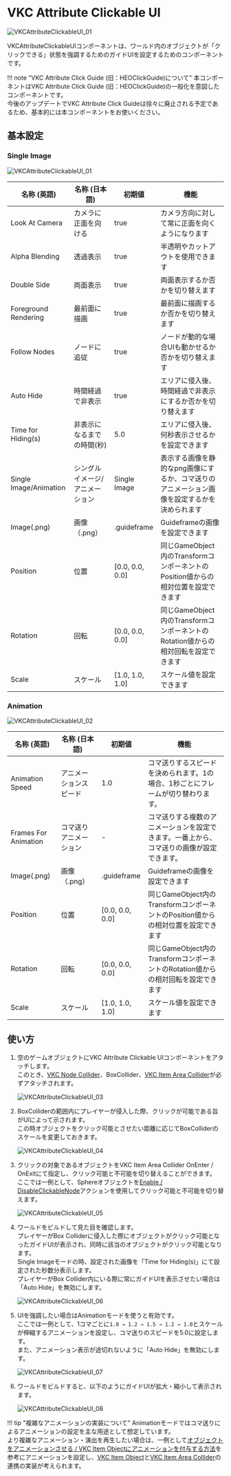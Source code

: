 # VKC Attribute Clickable UI

![VKCAttributeClickableUI_01](img/VKCAttributeClickableUI_01.jpg)

VKCAttributeClickableUIコンポーネントは、ワールド内のオブジェクトが「クリックできる」状態を強調するためのガイドUIを設定するためのコンポーネントです。

!!! note "VKC Attribute Click Guide (旧：HEOClickGuide)について"
    本コンポーネントはVKC Attribute Click Guide (旧：HEOClickGuide)の一般化を意図したコンポーネントです。<br>
    今後のアップデートでVKC Attribute Click Guideは徐々に廃止される予定であるため、基本的には本コンポーネントをお使いください。

## 基本設定

### Single Image

![VKCAttributeClickableUI_01](img/VKCAttributeClickableUI_01.jpg)

| 名称 (英語) | 名称 (日本語) | 初期値 | 機能 |
|----|----|----|----|
| Look At Camera | カメラに正面を向ける | true | カメラ方向に対して常に正面を向くようになります |
| Alpha Blending | 透過表示 | true | 半透明やカットアウトを使用できます |
| Double Side | 両面表示 | true | 両面表示するか否かを切り替えます |
| Foreground Rendering | 最前面に描画 | true | 最前面に描画するか否かを切り替えます |
| Follow Nodes | ノードに追従 | true | ノードが動的な場合UIも動かせるか否かを切り替えます |
| Auto Hide | 時間経過で非表示 | true | エリアに侵入後、時間経過で非表示にするか否かを切り替えます |
| Time for Hiding(s) | 非表示になるまでの時間(秒) | 5.0 | エリアに侵入後、何秒表示させるかを設定できます |
| Single Image/Animation | シングルイメージ/アニメーション | Single Image | 表示する画像を静的なpng画像にするか、コマ送りのアニメーション画像を設定するかを決められます |
| Image(.png) | 画像（.png） | .guideframe | Guideframeの画像を設定できます |
| Position | 位置 | [0.0, 0.0, 0.0] | 同じGameObject内のTransformコンポーネントのPosition値からの相対位置を設定できます |
| Rotation | 回転 | [0.0, 0.0, 0.0] | 同じGameObject内のTransformコンポーネントのRotation値からの相対回転を設定できます |
| Scale | スケール | [1.0, 1.0, 1.0] | スケール値を設定できます |

### Animation

![VKCAttributeClickableUI_02](img/VKCAttributeClickableUI_02.jpg)

| 名称 (英語) | 名称 (日本語) | 初期値 | 機能 |
|----|----|----|----|
| Animation Speed | アニメーションスピード | 1.0 | コマ送りするスピードを決められます。1の場合、1秒ごとにフレームが切り替わります。 |
| Frames For Animation | コマ送りアニメーション | - | コマ送りする複数のアニメーションを設定できます。一番上から、コマ送りの画像が設定できます。 |
| Image(.png) | 画像（.png） | .guideframe | Guideframeの画像を設定できます |
| Position | 位置 | [0.0, 0.0, 0.0] | 同じGameObject内のTransformコンポーネントのPosition値からの相対位置を設定できます |
| Rotation | 回転 | [0.0, 0.0, 0.0] | 同じGameObject内のTransformコンポーネントのRotation値からの相対回転を設定できます |
| Scale | スケール | [1.0, 1.0, 1.0] | スケール値を設定できます |

## 使い方

1. 空のゲームオブジェクトにVKC Attribute Clickable UIコンポーネントをアタッチします。<br>
    このとき、[VKC Node Collider](../VKCComponents/VKCNodeCollider.md)、BoxCollider、[VKC Item Area Collider](../VKCComponents/VKCItemAreaCollider.md)が必ずアタッチされます。

    ![VKCAttributeClickableUI_03](img/VKCAttributeClickableUI_03.jpg)

1. BoxColliderの範囲内にプレイヤーが侵入した際、クリックが可能である旨がUIによって示されます。<br>
    この時オブジェクトをクリック可能とさせたい距離に応じてBoxColliderのスケールを変更しておきます。

    ![VKCAttributeClickableUI_04](img/VKCAttributeClickableUI_04.jpg)

1. クリックの対象であるオブジェクトをVKC Item Area Collider OnEnter / OnExitにて指定し、クリック可能と不可能を切り替えることができます。<br>
    ここでは一例として、Sphereオブジェクトを[Enable / DisableClickableNode](../Actions/Node/EnableDisableClickableNode.ja.md)アクションを使用してクリック可能と不可能を切り替えます。

    ![VKCAttributeClickableUI_05](img/VKCAttributeClickableUI_05.jpg)

1. ワールドをビルドして見た目を確認します。<br>
    プレイヤーがBox Colliderに侵入した際にオブジェクトがクリック可能となったガイドUIが表示され、同時に該当のオブジェクトがクリック可能となります。<br>
    Single Imageモードの時、設定された画像を「Time for Hiding(s)」にて設定された秒数分表示します。<br>
    プレイヤーがBox Collider内にいる際に常にガイドUIを表示させたい場合は「Auto Hide」を無効にします。

    ![VKCAttributeClickableUI_06](img/VKCAttributeClickableUI_06.jpg)

1. UIを強調したい場合はAnimationモードを使うと有効です。<br>
    ここでは一例として、1コマごとに`1.0 → 1.2 → 1.5 → 1.2 → 1.0`とスケールが伸縮するアニメーションを設定し、コマ送りのスピードを5.0に設定します。<br>
    また、アニメーション表示が途切れないように「Auto Hide」を無効にします。

    ![VKCAttributeClickableUI_07](img/VKCAttributeClickableUI_07.jpg)

1. ワールドをビルドすると、以下のようにガイドUIが拡大・縮小して表示されます。

    ![VKCAttributeClickableUI_08](img/VKCAttributeClickableUI_08.gif)

!!! tip "複雑なアニメーションの実装について"
    Animationモードではコマ送りによるアニメーションの設定を主な用途として想定しています。<br>
    より複雑なアニメーション・演出を再生したい場合は、一例として[オブジェクトをアニメーションさせる / VKC Item Objectにアニメーションを付与する方法](../WorldMakingGuide/PropAnimation.md#heoobject)を参考にアニメーションを設定し、[VKC Item Object](../VKCComponents/VKCItemObject.md)と[VKC Item Area Collider](../VKCComponents/VKCItemAreaCollider.md)の連携の実装が考えられます。
